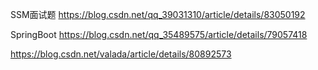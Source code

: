 SSM面试题
https://blog.csdn.net/qq_39031310/article/details/83050192

SpringBoot
https://blog.csdn.net/qq_35489575/article/details/79057418

https://blog.csdn.net/valada/article/details/80892573

